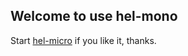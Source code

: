 
## Welcome to use hel-mono

Start [hel-micro](https://github.com/Tencent/hel) if you like it, thanks.
